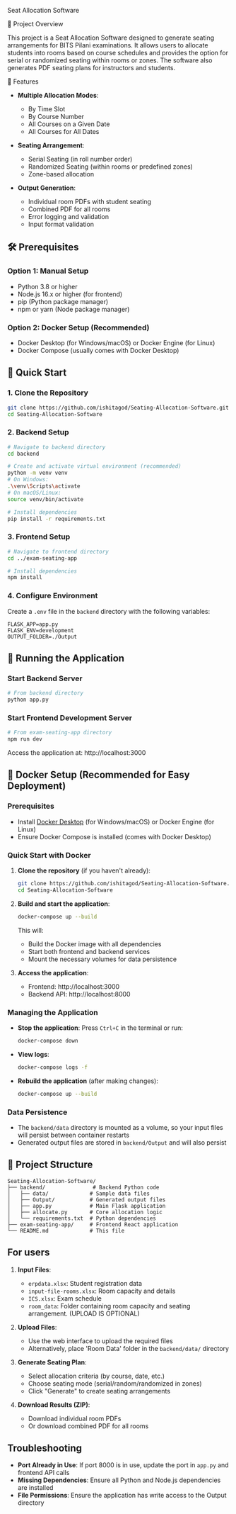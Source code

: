 Seat Allocation Software

📌 Project Overview

This project is a Seat Allocation Software designed to generate seating arrangements for BITS Pilani examinations. It allows users to allocate students into rooms based on course schedules and provides the option for serial or randomized seating within rooms or zones. The software also generates PDF seating plans for instructors and students.

🚀 Features

- **Multiple Allocation Modes**:
  - By Time Slot
  - By Course Number
  - All Courses on a Given Date
  - All Courses for All Dates

- **Seating Arrangement**:
  - Serial Seating (in roll number order)
  - Randomized Seating (within rooms or predefined zones)
  - Zone-based allocation

- **Output Generation**:
  - Individual room PDFs with student seating
  - Combined PDF for all rooms
  - Error logging and validation
  - Input format validation

## 🛠️ Prerequisites

### Option 1: Manual Setup
- Python 3.8 or higher
- Node.js 16.x or higher (for frontend)
- pip (Python package manager)
- npm or yarn (Node package manager)

### Option 2: Docker Setup (Recommended)
- Docker Desktop (for Windows/macOS) or Docker Engine (for Linux)
- Docker Compose (usually comes with Docker Desktop)

## 🚀 Quick Start

### 1. Clone the Repository
```bash
git clone https://github.com/ishitagod/Seating-Allocation-Software.git
cd Seating-Allocation-Software
```

### 2. Backend Setup
```bash
# Navigate to backend directory
cd backend

# Create and activate virtual environment (recommended)
python -m venv venv
# On Windows:
.\venv\Scripts\activate
# On macOS/Linux:
source venv/bin/activate

# Install dependencies
pip install -r requirements.txt
```

### 3. Frontend Setup
```bash
# Navigate to frontend directory
cd ../exam-seating-app

# Install dependencies
npm install
```

### 4. Configure Environment
Create a `.env` file in the `backend` directory with the following variables:
```
FLASK_APP=app.py
FLASK_ENV=development
OUTPUT_FOLDER=./Output
```

## 🚀 Running the Application

### Start Backend Server
```bash
# From backend directory
python app.py
```

### Start Frontend Development Server
```bash
# From exam-seating-app directory
npm run dev
```

Access the application at: http://localhost:3000

## 🐳 Docker Setup (Recommended for Easy Deployment)

### Prerequisites
- Install [Docker Desktop](https://www.docker.com/products/docker-desktop/) (for Windows/macOS) or Docker Engine (for Linux)
- Ensure Docker Compose is installed (comes with Docker Desktop)

### Quick Start with Docker

1. **Clone the repository** (if you haven't already):
   ```bash
   git clone https://github.com/ishitagod/Seating-Allocation-Software.git
   cd Seating-Allocation-Software
   ```

2. **Build and start the application**:
   ```bash
   docker-compose up --build
   ```
   This will:
   - Build the Docker image with all dependencies
   - Start both frontend and backend services
   - Mount the necessary volumes for data persistence

3. **Access the application**:
   - Frontend: http://localhost:3000
   - Backend API: http://localhost:8000

### Managing the Application

- **Stop the application**: Press `Ctrl+C` in the terminal or run:
  ```bash
  docker-compose down
  ```

- **View logs**:
  ```bash
  docker-compose logs -f
  ```

- **Rebuild the application** (after making changes):
  ```bash
  docker-compose up --build
  ```

### Data Persistence
- The `backend/data` directory is mounted as a volume, so your input files will persist between container restarts
- Generated output files are stored in `backend/Output` and will also persist

## 📂 Project Structure

```
Seating-Allocation-Software/
├── backend/               # Backend Python code
│   ├── data/             # Sample data files
│   ├── Output/           # Generated output files
│   ├── app.py            # Main Flask application
│   ├── allocate.py       # Core allocation logic
│   └── requirements.txt  # Python dependencies
├── exam-seating-app/     # Frontend React application
└── README.md             # This file
```

## For users

1. **Input Files**:
   - `erpdata.xlsx`: Student registration data
   - `input-file-rooms.xlsx`: Room capacity and details
   - `ICS.xlsx`: Exam schedule
   - `room_data`: Folder containing room capacity and seating arrangement. (UPLOAD IS OPTIONAL)

2. **Upload Files**:
   - Use the web interface to upload the required files
   - Alternatively, place 'Room Data' folder in the `backend/data/` directory

3. **Generate Seating Plan**:
   - Select allocation criteria (by course, date, etc.)
   - Choose seating mode (serial/random/randomized in zones)
   - Click "Generate" to create seating arrangements

4. **Download Results (ZIP)**:
   - Download individual room PDFs
   - Or download combined PDF for all rooms

## Troubleshooting

- **Port Already in Use**: If port 8000 is in use, update the port in `app.py` and frontend API calls
- **Missing Dependencies**: Ensure all Python and Node.js dependencies are installed
- **File Permissions**: Ensure the application has write access to the Output directory